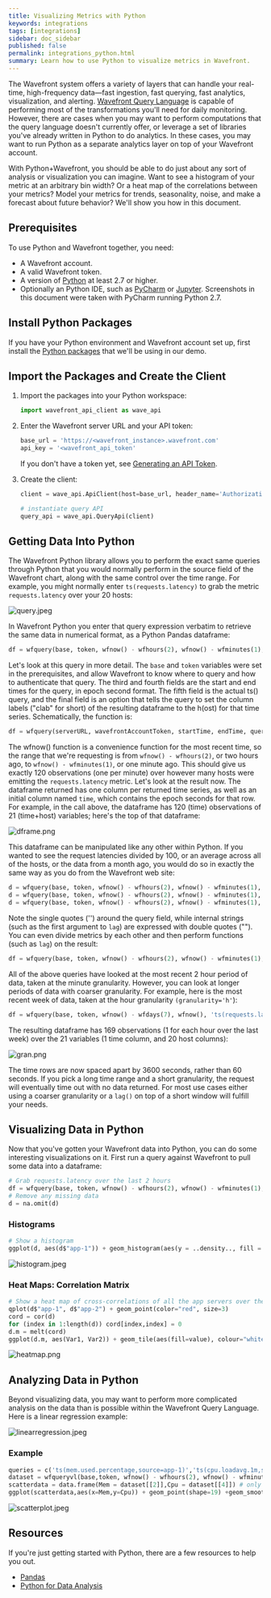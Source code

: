 ```yaml
---
title: Visualizing Metrics with Python
keywords: integrations
tags: [integrations]
sidebar: doc_sidebar
published: false
permalink: integrations_python.html
summary: Learn how to use Python to visualize metrics in Wavefront.
---
```


The Wavefront system offers a variety of layers that can handle your real-time, high-frequency data&mdash;fast ingestion, fast querying, fast analytics, visualization, and alerting. [Wavefront Query Language](query_language_reference.html) is capable of performing most of the transformations you'll need for daily monitoring. However, there are cases when you may want to perform computations that the query language doesn't currently offer, or leverage a set of libraries you've already written in Python to do analytics. In these cases, you may want to run Python as a separate analytics layer on top of your Wavefront account.

With Python+Wavefront, you should be able to do just about any sort of analysis or visualization you can imagine. Want to see a histogram of your metric at an arbitrary bin width? Or a heat map of the correlations between your metrics? Model your metrics for trends, seasonality, noise, and make a forecast about future behavior? We'll show you how in this document.


## Prerequisites

To use Python and Wavefront together, you need:

- A Wavefront account.
- A valid Wavefront token.
- A version of [Python](https://www.python.org/download/releases/2.7/) at least 2.7 or higher.
- Optionally an Python IDE, such as [PyCharm](https://www.jetbrains.com/pycharm/) or [Jupyter](http://jupyter.org/). Screenshots in this document were taken with PyCharm running Python 2.7.

## Install Python Packages

If you have your Python environment and Wavefront account set up, first install the [Python packages](wavefront_api_python.html) that we'll be using in our demo. 

## Import the Packages and Create the Client

1. Import the packages into your Python workspace:

   ```python
   import wavefront_api_client as wave_api
   ```

1. Enter the Wavefront server URL and your API token:

   ```python
   base_url = 'https://<wavefront_instance>.wavefront.com'
   api_key = '<wavefront_api_token'
   ```

   If you don't have a token yet, see [Generating an API Token](wavefront_api.html#generating-an-api-token).

1.  Create the client:

    ```python
    client = wave_api.ApiClient(host=base_url, header_name='Authorization', header_value='Bearer ' + api_key)

    # instantiate query API
    query_api = wave_api.QueryApi(client)
    ```

## Getting Data Into Python

The Wavefront Python library allows you to perform the exact same queries through Python that you would normally perform in the source field of the Wavefront chart, along with the same control over the time range. For example, you might normally enter `ts(requests.latency)` to grab the metric `requests.latency` over your 20 hosts:

![query.jpeg](images/query.jpeg)

In Wavefront Python you enter that query expression verbatim to retrieve the same data in numerical format, as a Python Pandas dataframe:

```python
df = wfquery(base, token, wfnow() - wfhours(2), wfnow() - wfminutes(1), 'ts(requests.latency)', clab='h')
```

Let's look at this query in more detail. The `base` and `token` variables were set in the prerequisites, and allow Wavefront to know where to query and how to authenticate that query. The third and fourth fields are the start and end times for the query, in epoch second format. The fifth field is the actual ts() query, and the final field is an option that tells the query to set the column labels ("clab" for short) of the resulting dataframe to the h(ost) for that time series. Schematically, the function is:

```python
df = wfquery(serverURL, wavefrontAccountToken, startTime, endTime, query)
```
 
The wfnow() function is a convenience function for the most recent time, so the range that we're requesting is from `wfnow() - wfhours(2)`, or two hours ago, to `wfnow() - wfminutes(1)`, or one minute ago. This should give us exactly 120 observations (one per minute) over however many hosts were emitting the `requests.latency` metric.
Let's look at the result now. The dataframe returned has one column per returned time series, as well as an initial column named `time`, which contains the epoch seconds for that row. For example, in the call above, the dataframe has 120 (time) observations of 21 (time+host) variables; here's the top of that dataframe:

![dframe.png](images/dframe.png)

This dataframe can be manipulated like any other within Python.
If you wanted to see the request latencies divided by 100, or an average across all of the hosts, or the data from a month ago, you would do so in exactly the same way as you do from the Wavefront web site:

```python
d = wfquery(base, token, wfnow() - wfhours(2), wfnow() - wfminutes(1), 'ts(requests.latency) / 100', clab='h')
d = wfquery(base, token, wfnow() - wfhours(2), wfnow() - wfminutes(1), 'avg(ts(requests.latency))', clab='h')
d = wfquery(base, token, wfnow() - wfhours(2), wfnow() - wfminutes(1), 'lag("one month ago", avg(ts(requests.latency)))', clab='h')
```

Note the single quotes ('') around the query field, while internal strings (such as the first argument to `lag`) are expressed with double quotes (""). You can even divide metrics by each other and then perform functions (such as `lag`) on the result:

```python
df = wfquery(base, token, wfnow() - wfhours(2), wfnow() - wfminutes(1), 'lag("one month ago", ts(requests.failures.num) / ts(requests.total.num))', clab='h')
```

All of the above queries have looked at the most recent 2 hour period of data, taken at the minute granularity. However, you can look at longer periods of data with coarser granularity. For example, here is the most recent week of data, taken at the hour granularity `(granularity='h'`):

```python
df = wfquery(base, token, wfnow() - wfdays(7), wfnow(), 'ts(requests.latency)', clab='h', granularity='h')
```

The resulting dataframe has 169 observations (1 for each hour over the last week) over the 21 variables (1 time column, and 20 host columns):

![gran.png](images/gran.png)

The time rows are now spaced apart by 3600 seconds, rather than 60 seconds. If you pick a long time range and a short granularity, the request will eventually time out with no data returned. For most use cases either using a coarser granularity or a `lag()` on top of a short window will fulfill your needs.

## Visualizing Data in Python
Now that you've gotten your Wavefront data into Python, you can do some interesting visualizations on it. First run a query against Wavefront to pull some data into a dataframe:

```python
# Grab requests.latency over the last 2 hours
df = wfquery(base, token, wfnow() - wfhours(2), wfnow() - wfminutes(1), 'ts(requests.latency)', clab='h')
# Remove any missing data
d = na.omit(d)
```

### Histograms

```python
# Show a histogram
ggplot(d, aes(d$"app-1")) + geom_histogram(aes(y = ..density.., fill = ..count..), binwidth=5) + geom_density()
```
![histogram.jpeg](images/histogram.jpeg)

### Heat Maps: Correlation Matrix
 
```python
# Show a heat map of cross-correlations of all the app servers over the full 2h window
qplot(d$"app-1", d$"app-2") + geom_point(color="red", size=3)
cord = cor(d)
for (index in 1:length(d)) cord[index,index] = 0
d.m = melt(cord)
ggplot(d.m, aes(Var1, Var2)) + geom_tile(aes(fill=value), colour="white") + scale_fill_gradient(low="white", high="steelblue")
```

![heatmap.png](images/heatmap.png)

## Analyzing Data in Python
Beyond visualizing data, you may want to perform more complicated analysis on the data than is possible within the Wavefront Query Language. Here is a linear regression example:

![linearregression.jpeg](images/linearregression.jpeg)

### Example

```python
queries = c('ts(mem.used.percentage,source=app-1)','ts(cpu.loadavg.1m,source=app-1)')
dataset = wfqueryvl(base,token, wfnow() - wfhours(2), wfnow() - wfminutes(1),queries) # dataframe containing data from both queries along with timestamp
scatterdata = data.frame(Mem = dataset[[2]],Cpu = dataset[[4]]) # only metric values from both queries mapped based on timestamp
ggplot(scatterdata,aes(x=Mem,y=Cpu)) + geom_point(shape=19) +geom_smooth(method=lm)
```

![scatterplot.jpeg](images/scatterplot.jpeg)

## Resources
If you're just getting started with Python, there are a few resources to help you out.

- [Pandas](http://pandas.pydata.org/)
- [Python for Data Analysis](http://shop.oreilly.com/product/0636920023784.do)




